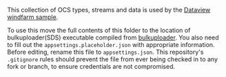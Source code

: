 This collection of OCS types, streams and data is used by the [Dataview windfarm sample](..).

To use this move the full contents of this folder to the location of bulkuploader(SDS) executable compiled from [bulkuploader](https://github.com/osisoft/OSI-Samples-OCS/tree/master/advanced_samples/Bulk_Upload/DotNet). You also need to fill out the `appsettings.placeholder.json` with appropriate information. Before editing, rename this file to `appsettings.json`. This repository's `.gitignore` rules should prevent the file from ever being checked in to any fork or branch, to ensure credentials are not compromised.
